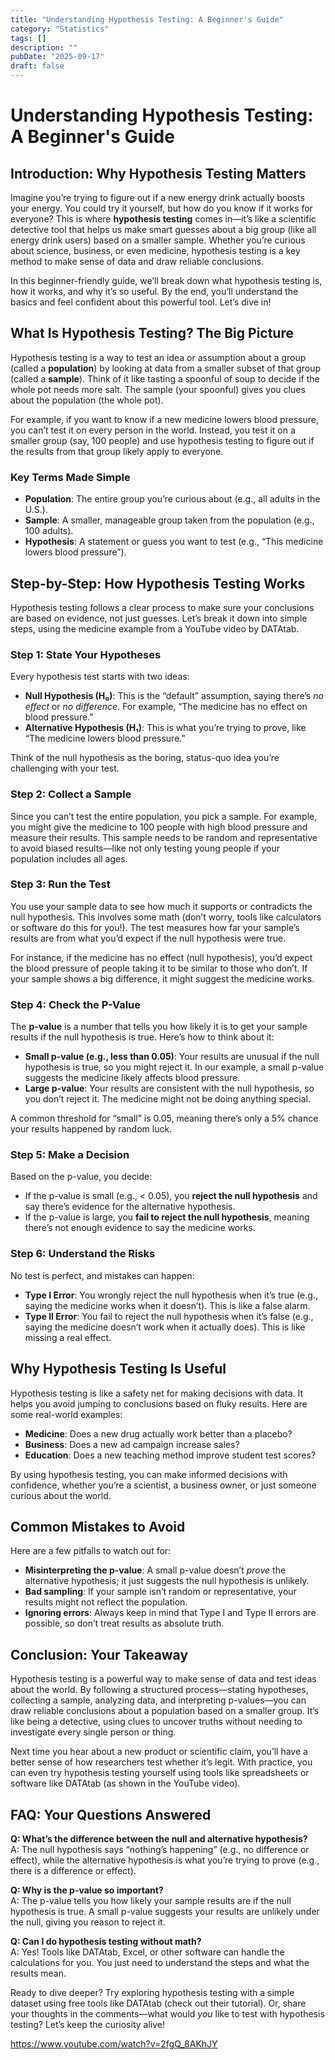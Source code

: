 ```yaml
---
title: "Understanding Hypothesis Testing: A Beginner's Guide"
category: "Statistics"
tags: []
description: ""
pubDate: "2025-09-17"
draft: false
---
```


# Understanding Hypothesis Testing: A Beginner's Guide

## Introduction: Why Hypothesis Testing Matters

Imagine you’re trying to figure out if a new energy drink actually boosts your energy. You could try it yourself, but how do you know if it works for everyone? This is where **hypothesis testing** comes in—it’s like a scientific detective tool that helps us make smart guesses about a big group (like all energy drink users) based on a smaller sample. Whether you’re curious about science, business, or even medicine, hypothesis testing is a key method to make sense of data and draw reliable conclusions.

In this beginner-friendly guide, we’ll break down what hypothesis testing is, how it works, and why it’s so useful. By the end, you’ll understand the basics and feel confident about this powerful tool. Let’s dive in!

## What Is Hypothesis Testing? The Big Picture

Hypothesis testing is a way to test an idea or assumption about a group (called a **population**) by looking at data from a smaller subset of that group (called a **sample**). Think of it like tasting a spoonful of soup to decide if the whole pot needs more salt. The sample (your spoonful) gives you clues about the population (the whole pot).

For example, if you want to know if a new medicine lowers blood pressure, you can’t test it on every person in the world. Instead, you test it on a smaller group (say, 100 people) and use hypothesis testing to figure out if the results from that group likely apply to everyone.

### Key Terms Made Simple

- **Population**: The entire group you’re curious about (e.g., all adults in the U.S.).
- **Sample**: A smaller, manageable group taken from the population (e.g., 100 adults).
- **Hypothesis**: A statement or guess you want to test (e.g., “This medicine lowers blood pressure”).

## Step-by-Step: How Hypothesis Testing Works

Hypothesis testing follows a clear process to make sure your conclusions are based on evidence, not just guesses. Let’s break it down into simple steps, using the medicine example from a YouTube video by DATAtab.

### Step 1: State Your Hypotheses

Every hypothesis test starts with two ideas:

- **Null Hypothesis (H₀)**: This is the “default” assumption, saying there’s *no effect* or *no difference*. For example, “The medicine has no effect on blood pressure.”
- **Alternative Hypothesis (H₁)**: This is what you’re trying to prove, like “The medicine lowers blood pressure.”

Think of the null hypothesis as the boring, status-quo idea you’re challenging with your test.

### Step 2: Collect a Sample

Since you can’t test the entire population, you pick a sample. For example, you might give the medicine to 100 people with high blood pressure and measure their results. This sample needs to be random and representative to avoid biased results—like not only testing young people if your population includes all ages.

### Step 3: Run the Test

You use your sample data to see how much it supports or contradicts the null hypothesis. This involves some math (don’t worry, tools like calculators or software do this for you!). The test measures how far your sample’s results are from what you’d expect if the null hypothesis were true.

For instance, if the medicine has no effect (null hypothesis), you’d expect the blood pressure of people taking it to be similar to those who don’t. If your sample shows a big difference, it might suggest the medicine works.

### Step 4: Check the P-Value

The **p-value** is a number that tells you how likely it is to get your sample results if the null hypothesis is true. Here’s how to think about it:

- **Small p-value (e.g., less than 0.05)**: Your results are unusual if the null hypothesis is true, so you might reject it. In our example, a small p-value suggests the medicine likely affects blood pressure.
- **Large p-value**: Your results are consistent with the null hypothesis, so you don’t reject it. The medicine might not be doing anything special.

A common threshold for “small” is 0.05, meaning there’s only a 5% chance your results happened by random luck.

### Step 5: Make a Decision

Based on the p-value, you decide:

- If the p-value is small (e.g., &lt; 0.05), you **reject the null hypothesis** and say there’s evidence for the alternative hypothesis.
- If the p-value is large, you **fail to reject the null hypothesis**, meaning there’s not enough evidence to say the medicine works.

### Step 6: Understand the Risks

No test is perfect, and mistakes can happen:

- **Type I Error**: You wrongly reject the null hypothesis when it’s true (e.g., saying the medicine works when it doesn’t). This is like a false alarm.
- **Type II Error**: You fail to reject the null hypothesis when it’s false (e.g., saying the medicine doesn’t work when it actually does). This is like missing a real effect.

## Why Hypothesis Testing Is Useful

Hypothesis testing is like a safety net for making decisions with data. It helps you avoid jumping to conclusions based on fluky results. Here are some real-world examples:

- **Medicine**: Does a new drug actually work better than a placebo?
- **Business**: Does a new ad campaign increase sales?
- **Education**: Does a new teaching method improve student test scores?

By using hypothesis testing, you can make informed decisions with confidence, whether you’re a scientist, a business owner, or just someone curious about the world.

## Common Mistakes to Avoid

Here are a few pitfalls to watch out for:

- **Misinterpreting the p-value**: A small p-value doesn’t *prove* the alternative hypothesis; it just suggests the null hypothesis is unlikely.
- **Bad sampling**: If your sample isn’t random or representative, your results might not reflect the population.
- **Ignoring errors**: Always keep in mind that Type I and Type II errors are possible, so don’t treat results as absolute truth.

## Conclusion: Your Takeaway

Hypothesis testing is a powerful way to make sense of data and test ideas about the world. By following a structured process—stating hypotheses, collecting a sample, analyzing data, and interpreting p-values—you can draw reliable conclusions about a population based on a smaller group. It’s like being a detective, using clues to uncover truths without needing to investigate every single person or thing.

Next time you hear about a new product or scientific claim, you’ll have a better sense of how researchers test whether it’s legit. With practice, you can even try hypothesis testing yourself using tools like spreadsheets or software like DATAtab (as shown in the YouTube video).

## FAQ: Your Questions Answered

**Q: What’s the difference between the null and alternative hypothesis?**\
A: The null hypothesis says “nothing’s happening” (e.g., no difference or effect), while the alternative hypothesis is what you’re trying to prove (e.g., there is a difference or effect).

**Q: Why is the p-value so important?**\
A: The p-value tells you how likely your sample results are if the null hypothesis is true. A small p-value suggests your results are unlikely under the null, giving you reason to reject it.

**Q: Can I do hypothesis testing without math?**\
A: Yes! Tools like DATAtab, Excel, or other software can handle the calculations for you. You just need to understand the steps and what the results mean.

Ready to dive deeper? Try exploring hypothesis testing with a simple dataset using free tools like DATAtab (check out their tutorial). Or, share your thoughts in the comments—what would *you* like to test with hypothesis testing? Let’s keep the curiosity alive!

https://www.youtube.com/watch?v=2fgQ_8AKhJY